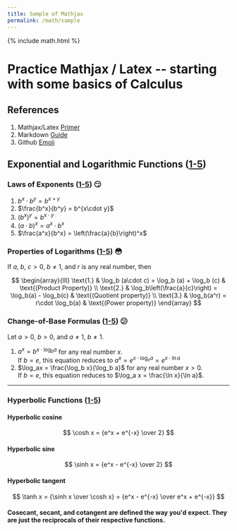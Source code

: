```yaml
---
title: Sample of Mathjax
permalink: /math/sample
---
```

{% include math.html %}


# Practice Mathjax / Latex -- starting with some basics of Calculus


## References
1. Mathjax/Latex [Primer](https://math.meta.stackexchange.com/questions/5020/mathjax-basic-tutorial-and-quick-reference)
2. Markdown [Guide](https://www.markdownguide.org/basic-syntax/)
3. Github [Emoji](https://gist.github.com/rxaviers/7360908)


## Exponential and Logarithmic Functions ([1-5](https://openstax.org/books/calculus-volume-1/pages/1-5-exponential-and-logarithmic-functions))

### Laws of Exponents ([1-5](https://openstax.org/books/calculus-volume-1/pages/1-5-exponential-and-logarithmic-functions#5)) :smirk:
1. $b^x\cdot b^y = b^{x+y}$
2. $\frac{b^x}{b^y} = b^{x\cdot y}$
3. $(b^x)^y = b^{x\cdot y}$
4. $(a\cdot b)^x = a^x\cdot b^x$
5. $\frac{a^x}{b^x} = \left(\frac{a}{b}\right)^x$

### Properties of Logarithms ([1-5](https://openstax.org/books/calculus-volume-1/pages/1-5-exponential-and-logarithmic-functions#13)) :flushed:
If $a$, $b$, $c>0$, $b\ne1$, and $r$ is any real number, then

$$
\begin{array}{lll}
\text{1.} & \log_b (a\cdot c) = \log_b (a) + \log_b (c) & \text{(Product Property)} \\
\text{2.} & \log_b\left(\frac{a}{c}\right) = \log_b(a) - \log_b(c) & \text{(Quotient property)} \\
\text{3.} & \log_b(a^r) = r\cdot \log_b(a) & \text{(Power property)}
\end{array}
$$

### Change-of-Base Formulas ([1-5](https://openstax.org/books/calculus-volume-1/pages/1-5-exponential-and-logarithmic-functions#18)) :confused:
Let $a>0$, $b>0$, and $a\ne1$, $b\ne1$.
1. $a^x = b^{x\cdot \log_b a}$ for any real number $x$.<br> If $b=e$, this equation reduces to $a^x = e^{x\cdot \log_e a} = e^{x\cdot \ln a}$
2. $\log_ax = \frac{\log_b x}{\log_b a}$ for any real number $x>0$.<br>If $b=e$, this equation reduces to $\log_a x = \frac{\ln x}{\ln a}$.


----------------------------------------------------------------


### Hyperbolic Functions ([1-5](https://openstax.org/books/calculus-volume-1/pages/1-5-exponential-and-logarithmic-functions#25))
#### Hyperbolic cosine
$$
\cosh x = {e^x + e^{-x} \over 2}
$$

#### Hyperbolic sine
$$
\sinh x = {e^x - e^{-x} \over 2}
$$

#### Hyperbolic tangent
$$
\tanh x = {\sinh x \over \cosh x} = {e^x - e^{-x} \over e^x + e^{-x}}
$$

#### Cosecant, secant, and cotangent are defined the way you'd expect. They are just the reciprocals of their respective functions.
